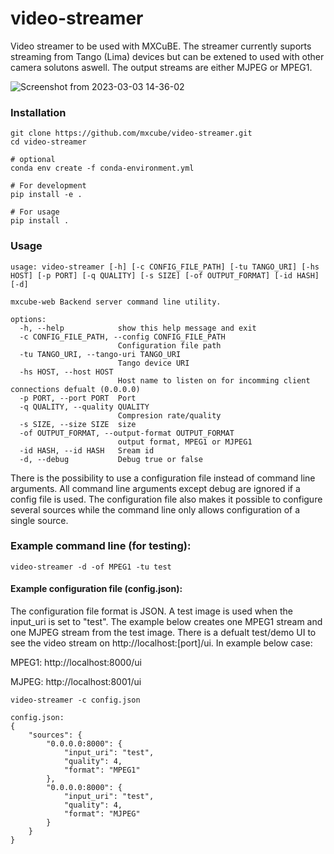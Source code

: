 # video-streamer
Video streamer to be used with MXCuBE. The streamer currently suports streaming from Tango (Lima) devices but can be extened to used with other camera solutons aswell. The output streams are either MJPEG or MPEG1.

![Screenshot from 2023-03-03 14-36-02](https://user-images.githubusercontent.com/4331447/222733892-c7d3af26-26ca-4a3c-b9f4-ab56fc91e390.png)

### Installation

```
git clone https://github.com/mxcube/video-streamer.git
cd video-streamer

# optional 
conda env create -f conda-environment.yml

# For development
pip install -e .

# For usage 
pip install .
```

### Usage
```
usage: video-streamer [-h] [-c CONFIG_FILE_PATH] [-tu TANGO_URI] [-hs HOST] [-p PORT] [-q QUALITY] [-s SIZE] [-of OUTPUT_FORMAT] [-id HASH] [-d]

mxcube-web Backend server command line utility.

options:
  -h, --help            show this help message and exit
  -c CONFIG_FILE_PATH, --config CONFIG_FILE_PATH
                        Configuration file path
  -tu TANGO_URI, --tango-uri TANGO_URI
                        Tango device URI
  -hs HOST, --host HOST
                        Host name to listen on for incomming client connections defualt (0.0.0.0)
  -p PORT, --port PORT  Port
  -q QUALITY, --quality QUALITY
                        Compresion rate/quality
  -s SIZE, --size SIZE  size
  -of OUTPUT_FORMAT, --output-format OUTPUT_FORMAT
                        output format, MPEG1 or MJPEG1
  -id HASH, --id HASH   Sream id
  -d, --debug           Debug true or false
```

There is the possibility to use a configuration file instead of command line arguments. All  command line arguments except debug are ignored if a config file is used. The configuration  file also makes it possible to configure several sources while the command line only allows  configuration of a single source.

### Example command line (for testing):
```
video-streamer -d -of MPEG1 -tu test
```

#### Example configuration file (config.json):
The configuration file format is JSON. A test image is used when the input_uri is set to "test". The example below creates one MPEG1 stream and one MJPEG stream from the test image. There is a defualt test/demo UI to see the video stream on http://localhost:[port]/ui. In example below case:
  
 MPEG1: http://localhost:8000/ui
 
 MJPEG: http://localhost:8001/ui


```
video-streamer -c config.json

config.json:
{
    "sources": {
        "0.0.0.0:8000": {
            "input_uri": "test",
            "quality": 4,
            "format": "MPEG1"
        },
        "0.0.0.0:8000": {
            "input_uri": "test",
            "quality": 4,
            "format": "MJPEG"
        }
    }
}
```
  
